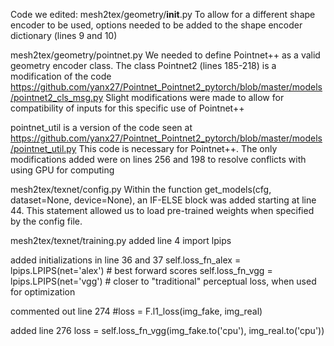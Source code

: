 Code we edited:
mesh2tex/geometry/__init__.py
To allow for a different shape encoder to be used, options needed to be added to the shape encoder dictionary (lines 9 and 10)

mesh2tex/geometry/pointnet.py
We needed to define Pointnet++ as a valid geometry encoder class. The class Pointnet2 (lines 185-218) is a modification of the code
https://github.com/yanx27/Pointnet_Pointnet2_pytorch/blob/master/models/pointnet2_cls_msg.py
Slight modifications were made to allow for compatibility of inputs for this specific use of Pointnet++ 


pointnet_util is a version of the code seen at
https://github.com/yanx27/Pointnet_Pointnet2_pytorch/blob/master/models/pointnet_util.py
This code is necessary for Pointnet++. The only modifications added were on lines 256 and 198 to resolve conflicts with using GPU for computing

mesh2tex/texnet/config.py
Within the function get_models(cfg, dataset=None, device=None),
an IF-ELSE block was added starting at line 44. This statement allowed us to load pre-trained weights when specified by the config file.

mesh2tex/texnet/training.py
added line 4
import lpips

added initializations in line 36 and 37
self.loss_fn_alex = lpips.LPIPS(net='alex') # best forward scores
self.loss_fn_vgg = lpips.LPIPS(net='vgg') # closer to "traditional" perceptual loss, when used for optimization

commented out line 274
#loss = F.l1_loss(img_fake, img_real)

added line 276
loss = self.loss_fn_vgg(img_fake.to('cpu'), img_real.to('cpu'))
